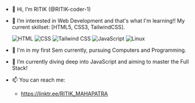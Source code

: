- 👋 Hi, I’m RITIK (@RITIK-coder-1)
- 👀 I’m interested in Web Development and that's what I'm learning!! My current skillset: [HTML5, CSS3, TailwindCSS].
  
    ![HTML](https://img.shields.io/badge/-HTML-E34F26?style=flat-square&logo=html5&logoColor=white)
![CSS](https://img.shields.io/badge/-CSS-1572B6?style=flat-square&logo=css3&logoColor=white)
![Tailwind CSS](https://img.shields.io/badge/-Tailwind_CSS-38B2AC?style=flat-square&logo=tailwind-css&logoColor=white)
![JavaScript](https://img.shields.io/badge/-JavaScript-F7DF1E?style=flat-square&logo=javascript&logoColor=black)
![Linux](https://img.shields.io/badge/-Linux-000000?style=flat-square&logo=linux&logoColor=white)
- 🌱 I'm in my first Sem currently, pursuing Computers and Programming. 
- 🌱 I’m currently diving deep into JavaScript and aiming to master the Full Stack!
- 📫 You can reach me:
   - https://linktr.ee/RITIK_MAHAPATRA

